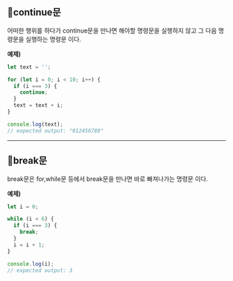 ## 📌continue문
어떠한 행위를 하다가 continue문을 만나면 해야할 명령문을 실행하지 않고 그 다음 명령문을 실행하는 명령문 이다.   

**예제)**
```javascript
let text = '';

for (let i = 0; i < 10; i++) {
  if (i === 3) {
    continue;
  }
  text = text + i;
}

console.log(text);
// expected output: "012456789"
```

***
## 📌break문
break문은 for,while문 등에서 break문을 만나면 바로 빠져나가는 명령문 이다.

**예제)**
```javascript
let i = 0;

while (i < 6) {
  if (i === 3) {
    break;
  }
  i = i + 1;
}

console.log(i);
// expected output: 3
```

